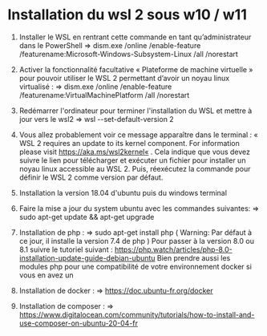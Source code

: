 # Installation du wsl 2 sous w10 / w11
1. Installer le WSL en rentrant cette commande en tant qu’administrateur dans le PowerShell
=> dism.exe /online /enable-feature /featurename:Microsoft-Windows-Subsystem-Linux /all /norestart

2. Activer la fonctionnalité facultative « Plateforme de machine virtuelle » pour pouvoir utiliser le WSL 2 permettant d’avoir un noyau linux virtualisé :
=> dism.exe /online /enable-feature /featurename:VirtualMachinePlatform /all /norestart

3. Redémarrer l'ordinateur pour terminer l'installation du WSL et mettre à jour vers le wsl2
=> wsl --set-default-version 2

3. Vous allez probablement voir ce message apparaître dans le terminal : « WSL 2 requires an update to its kernel component. For information please visit https://aka.ms/wsl2kernel« . Cela indique que vous devez suivre le lien pour télécharger et exécuter un fichier pour installer un noyau linux accessible au WSL 2. Puis, réexécutez la commande pour définir le WSL 2 comme version par défaut.

4. Installation la version 18.04 d'ubuntu puis du windows terminal

5. Faire la mise a jour du system ubuntu avec les commandes suivantes:
=> sudo apt-get update && apt-get upgrade

6. Installation de php : 
=> sudo apt-get install php ( Warning: Par défaut à ce jour, il installe la version 7.4 de php )
Pour passer à la version 8.0 ou 8.1 suivre le tutoriel suivant : https://php.watch/articles/php-8.0-installation-update-guide-debian-ubuntu
Bien prendre aussi les modules php pour une compatibilité de votre environnement docker si vous en avez un

7. Installation de docker :
=> https://doc.ubuntu-fr.org/docker

8. Installation de composer : 
=> https://www.digitalocean.com/community/tutorials/how-to-install-and-use-composer-on-ubuntu-20-04-fr
